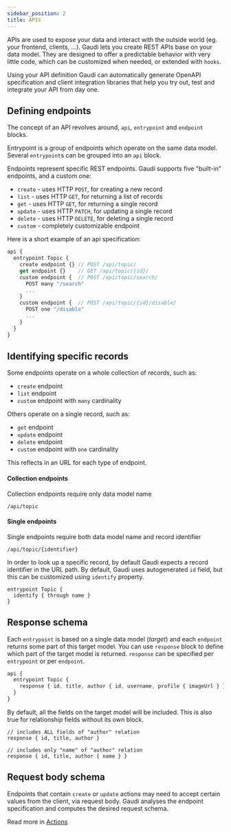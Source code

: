 ```yaml
---
sidebar_position: 2
title: APIs
---
```


APIs are used to expose your data and interact with the outside world (eg. your frontend, clients, ...). Gaudi lets you create REST APIs base on your data model. They are designed to offer a predictable behavior with very little code, which can be customized when needed, or extended with `hooks`.

Using your API definition Gaudi can automatically generate OpenAPI specification and client integration libraries that help you try out, test and integrate your API from day one.

## Defining endpoints

The concept of an API revolves around, `api`, `entrypoint` and `endpoint` blocks.

Entrypoint is a group of endpoints which operate on the same data model. Several `entrypoint`s can be grouped into an `api` block.

Endpoints represent specific REST endpoints. Gaudi supports five "built-in" endpoints, and a custom one:

- `create` - uses HTTP `POST`, for creating a new record
- `list` - uses HTTP `GET`, for returning a list of records
- `get` - uses HTTP `GET`, for returning a single record
- `update` - uses HTTP `PATCH`, for updating a single record
- `delete` - uses HTTP `DELETE`, for deleting a single record
- `custom` - completely customizable endpoint

Here is a short example of an api specification:

```javascript
api {
  entrypoint Topic {
    create endpoint {} // POST /api/topic/
    get endpoint {}    // GET /api/topic/{id}/
    custom endpoint {  // POST /api/topic/search/
      POST many "/search"
      ...
    }
    custom endpoint {  // POST /api/topic/{id}/disable/
      POST one "/disable"
      ...
    }
  }
}
```

## Identifying specific records

Some endpoints operate on a whole collection of records, such as:

- `create` endpoint
- `list` endpoint
- `custom` endpoint with `many` cardinality

Others operate on a single record, such as:

- `get` endpoint
- `update` endpoint
- `delete` endpoint
- `custom` endpoint with `one` cardinality

This reflects in an URL for each type of endpoint.

#### Collection endpoints

Collection endpoints require only data model name

```
/api/topic
```

#### Single endpoints

Single endpoints require both data model name and record identifier

```
/api/topic/{identifier}
```

In order to look up a specific record, by default Gaudi expects a record identifier in the URL path. By default, Gaudi uses autogenerated `id` field, but this can be customized using `identify` property.

```
entrypoint Topic {
  identify { through name }
}
```

## Response schema

Each `entrypoint` is based on a single data model (_target_) and each `endpoint` returns some part of this target model. You can use `response` block to define which part of the target model is returned. `response` can be specified per `entrypoint` or per `endpoint`.

```javascript
api {
  entrypoint Topic {
    response { id, title, author { id, username, profile { imageUrl } } }
  }
}
```

By default, all the fields on the target model will be included. This is also true for relationship fields without its own block.

```
// includes ALL fields of "author" relation
response { id, title, author }

// includes only "name" of "author" relation
response { id, title, author { name } }
```

## Request body schema

Endpoints that contain `create` or `update` actions may need to accept certain values from the client, via request body. Gaudi analyses the endpoint specification and computes the desired request schema.

Read more in [Actions](./actions.md)
